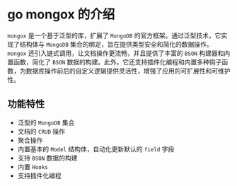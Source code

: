 # go mongox 的介绍
`mongox` 是一个基于泛型的库，扩展了 `MongoDB` 的官方框架。通过泛型技术，它实现了结构体与 `MongoDB` 集合的绑定，旨在提供类型安全和简化的数据操作。`mongox` 还引入链式调用，让文档操作更流畅，并且提供了丰富的 `BSON` 构建器和内置函数，简化了 `BSON` 数据的构建。此外，它还支持插件化编程和内置多种钩子函数，为数据库操作前后的自定义逻辑提供灵活性，增强了应用的可扩展性和可维护性。

## 功能特性
- 泛型的 `MongoDB` 集合
- 文档的 `CRUD` 操作
- 聚合操作
- 内置基本的 `Model` 结构体，自动化更新默认的 `field` 字段
- 支持 `BSON` 数据的构建
- 内置 `Hooks`
- 支持插件化编程